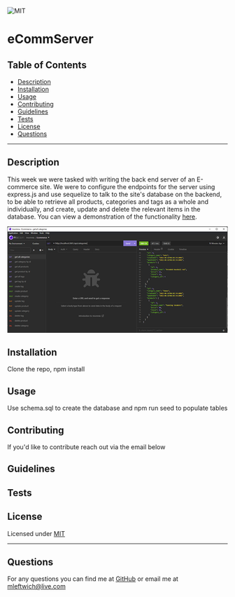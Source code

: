 
  ![MIT](https://img.shields.io/static/v1?label=License&message=MIT&color=green)
  # eCommServer
  
  ## Table of Contents
  * [Description](#description)
  * [Installation](#installation)
  * [Usage](#usage)
  * [Contributing](#contributing)
  * [Guidelines](#guidelines)
  * [Tests](#tests)
  * [License](#license)
  * [Questions](#questions)
---

  ## Description
  This week we were tasked with writing the back end server of an E-commerce site. We were to configure the endpoints for the server using express.js and use sequelize to talk to the site's database on the backend, to be able to retrieve all products, categories and tags as a whole and individually, and create, update and delete the relevant items in the database. You can view a demonstration of the functionality [here](https://drive.google.com/file/d/1bMHmhgoEOasy-vn-zCpnMp2ROC2BvCbk/view).

  ![screenshot](./Assets/imgs/screenshot.png)

  ## Installation
   Clone the repo, npm install


  ## Usage
   Use schema.sql to create the database and npm run seed to populate tables


  ## Contributing
   If you'd like to contribute reach out via the email below


  ## Guidelines
   


  ## Tests
   


  ## License
   Licensed under [MIT](https://opensource.org/licenses/MIT) 

   ---

  ## Questions
   For any questions you can find me at [GitHub](https://github.com/mleftwich) or email me at [mleftwich@live.com](mailto:mleftwich@live.com) 
